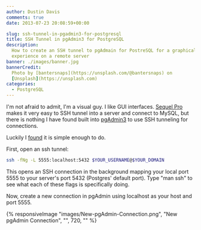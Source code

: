 ```yaml
---
author: Dustin Davis
comments: true
date: 2013-07-23 20:08:59+00:00

slug: ssh-tunnel-in-pgadmin3-for-postgresql
title: SSH Tunnel in pgAdmin3 for PostgreSQL
description:
  How to create an SSH tunnel to pgAdmain for PostreSQL for a graphical
  experience on a remote server
banner: ./images/banner.jpg
bannerCredit:
  Photo by [bantersnaps](https://unsplash.com/@bantersnaps) on
  [Unsplash](https://unsplash.com)
categories:
  - PostgreSQL
---
```


I'm not afraid to admit, I'm a visual guy. I like GUI interfaces.
[Sequel Pro](http://www.sequelpro.com/) makes it very easy to SSH tunnel into a
server and connect to MySQL, but there is nothing I have found built into
[pgAdmin3](http://www.pgadmin.org/) to use SSH tunneling for connections.

Luckily I
[found](http://www.ur-ban.com/blog/2010/10/25/ssh-tunnels-with-postgres-pgadmin/)
it is simple enough to do.

First, open an ssh tunnel:

```bash
ssh -fNg -L 5555:localhost:5432 $YOUR_USERNAME@$YOUR_DOMAIN
```

This opens an SSH connection in the background mapping your local port 5555 to
your server's port 5432 (Postgres' default port). Type "man ssh" to see what
each of these flags is specifically doing.

Now, create a new connection in pgAdmin using localhost as your host and
port 5555.

{% responsiveImage "images/New-pgAdmin-Connection.png", "New pgAdmin Connection", "", 720, "" %}
